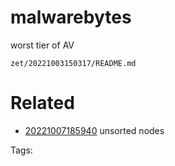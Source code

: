 # malwarebytes
worst tier of AV

` zet/20221003150317/README.md `

# Related

- [20221007185940](/zet/20221007185940/README.md) unsorted nodes

Tags:

    
